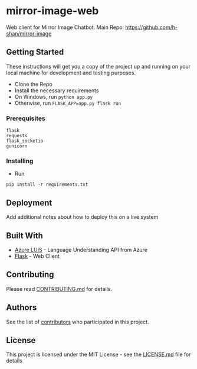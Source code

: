 # mirror-image-web
Web client for Mirror Image Chatbot. Main Repo: https://github.com/h-shan/mirror-image

## Getting Started

These instructions will get you a copy of the project up and running on your local machine for development and testing purposes. 

* Clone the Repo
* Install the necessary requirements
* On Windows, run
  ``` python app.py ```
* Otherwise, run
  ``` FLASK_APP=app.py flask run ```

### Prerequisites

```
flask
requests
flask_socketio
gunicorn
```

### Installing

* Run

```
pip install -r requirements.txt
```

## Deployment

Add additional notes about how to deploy this on a live system

## Built With

* [Azure LUIS](https://azure.microsoft.com/en-us/services/cognitive-services/language-understanding-intelligent-service/) - Language Understanding API from Azure
* [Flask](http://flask.pocoo.org/) - Web Client

## Contributing

Please read [CONTRIBUTING.md](https://github.com/h-shan/mirror-image/blob/master/CONTRIBUTING.md) for details.

## Authors

See the list of [contributors](https://github.com/h-shan/mirror-image/blob/master/CONTRIBUTORS.md) who participated in this project.

## License

This project is licensed under the MIT License - see the [LICENSE.md](LICENSE.md) file for details
